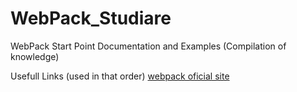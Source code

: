 # WebPack_Studiare
WebPack Start Point Documentation and Examples (Compilation of knowledge)

Usefull Links (used in that order)
[webpack oficial site](http://webpack.github.io/)
